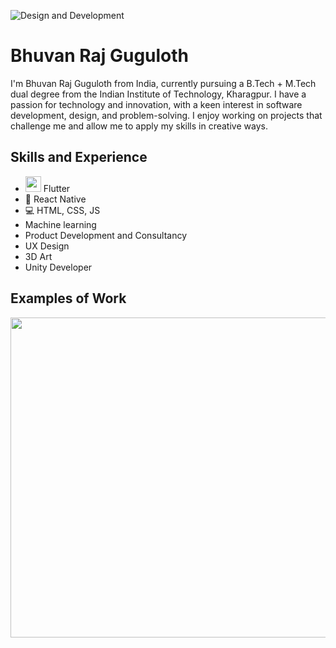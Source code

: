 ![Design and Development]()

# Bhuvan Raj Guguloth
I'm Bhuvan Raj Guguloth from India, currently pursuing a B.Tech + M.Tech dual degree from the Indian Institute of Technology, Kharagpur. I have a passion for technology and innovation, with a keen interest in software development, design, and problem-solving. I enjoy working on projects that challenge me and allow me to apply my skills in creative ways.

## Skills and Experience
* <image src="![image](https://github.com/GugulothBhuvan/GugulothBhuvan/assets/86469627/7a9a9cd5-5b16-479b-a7a2-2ab5ff8c5022)" width="25"> Flutter
* 📱 React Native
* 💻 HTML, CSS, JS
* Machine learning
* Product Development and Consultancy
* UX Design
* 3D Art
* Unity Developer

## Examples of Work
<img src="https://github.com/adriantwarog/adriantwarog/blob/master/covid19.gif" width="512" >
